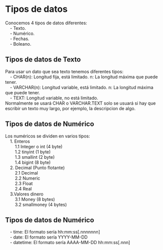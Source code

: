 <h1>Tipos de datos</h1>
Conocemos 4 tipos de datos diferentes:<br/>
&nbsp;&nbsp;&nbsp;&nbsp;- Texto.<br/>
&nbsp;&nbsp;&nbsp;&nbsp;- Numérico.<br/>
&nbsp;&nbsp;&nbsp;&nbsp;- Fechas.<br/>
&nbsp;&nbsp;&nbsp;&nbsp;- Boleano.<br/>
<h2>Tipos de datos de Texto</h2>
Para usar un dato que sea texto tenemos diferentes tipos:<br/>
&nbsp;&nbsp;&nbsp;&nbsp;- CHAR(n): Longitud fija, está limitado. n: La longitud máxima que puede tener.<br/>
&nbsp;&nbsp;&nbsp;&nbsp;- VARCHAR(n): Longitud variable, está limitado. n: La longitud máxima que puede tener.<br/>
&nbsp;&nbsp;&nbsp;&nbsp;- TEXT: Longitud variable, no está limitado.<br/>
Normalmente se usará CHAR o VARCHAR.TEXT solo se usuará si hay que escribir un texto muy largo, por ejemplo, la descripcion de algo.<br/>
<h2>Tipos de datos de Numérico</h2>
Los numéricos se dividen en varios tipos:<br/>
&nbsp;&nbsp;&nbsp;&nbsp;1. Enteros<br/>
&nbsp;&nbsp;&nbsp;&nbsp;&nbsp;&nbsp;&nbsp;&nbsp;1.1 Integer o int (4 byte)<br/>
&nbsp;&nbsp;&nbsp;&nbsp;&nbsp;&nbsp;&nbsp;&nbsp;1.2 tinyint (1 byte)<br/>
&nbsp;&nbsp;&nbsp;&nbsp;&nbsp;&nbsp;&nbsp;&nbsp;1.3 smallint (2 byte)<br/>
&nbsp;&nbsp;&nbsp;&nbsp;&nbsp;&nbsp;&nbsp;&nbsp;1.4 bigint (8 byte)<br/>
&nbsp;&nbsp;&nbsp;&nbsp;2. Decimal (Punto flotante)<br/>
&nbsp;&nbsp;&nbsp;&nbsp;&nbsp;&nbsp;&nbsp;&nbsp;2.1 Decimal<br/>
&nbsp;&nbsp;&nbsp;&nbsp;&nbsp;&nbsp;&nbsp;&nbsp;2.2 Numeric<br/>
&nbsp;&nbsp;&nbsp;&nbsp;&nbsp;&nbsp;&nbsp;&nbsp;2.3 Float<br/>
&nbsp;&nbsp;&nbsp;&nbsp;&nbsp;&nbsp;&nbsp;&nbsp;2.4 Real<br/>
&nbsp;&nbsp;&nbsp;&nbsp;3.Valores dinero<br/>
&nbsp;&nbsp;&nbsp;&nbsp;&nbsp;&nbsp;&nbsp;&nbsp;3.1 Money (8 bytes)<br/>
&nbsp;&nbsp;&nbsp;&nbsp;&nbsp;&nbsp;&nbsp;&nbsp;3.2 smallmoney (4 bytes)<br/>
<h2>Tipos de datos de Numérico</h2>
&nbsp;&nbsp;&nbsp;&nbsp;- time: El formato sería hh:mm:ss[.nnnnnnn]<br/>
&nbsp;&nbsp;&nbsp;&nbsp;- date: El formato sería YYYY-MM-DD<br/>
&nbsp;&nbsp;&nbsp;&nbsp;- datetime: El formato sería AAAA-MM-DD hh:mm:ss[.nnn]<br/>

